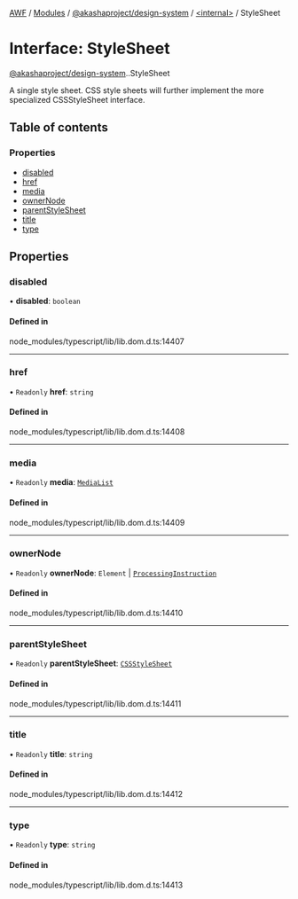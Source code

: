 [AWF](../README.md) / [Modules](../modules.md) / [@akashaproject/design-system](../modules/akashaproject_design_system.md) / [<internal\>](../modules/akashaproject_design_system._internal_.md) / StyleSheet

# Interface: StyleSheet

[@akashaproject/design-system](../modules/akashaproject_design_system.md).[<internal>](../modules/akashaproject_design_system._internal_.md).StyleSheet

A single style sheet. CSS style sheets will further implement the more specialized CSSStyleSheet interface.

## Table of contents

### Properties

- [disabled](akashaproject_design_system._internal_.StyleSheet.md#disabled)
- [href](akashaproject_design_system._internal_.StyleSheet.md#href)
- [media](akashaproject_design_system._internal_.StyleSheet.md#media)
- [ownerNode](akashaproject_design_system._internal_.StyleSheet.md#ownernode)
- [parentStyleSheet](akashaproject_design_system._internal_.StyleSheet.md#parentstylesheet)
- [title](akashaproject_design_system._internal_.StyleSheet.md#title)
- [type](akashaproject_design_system._internal_.StyleSheet.md#type)

## Properties

### disabled

• **disabled**: `boolean`

#### Defined in

node_modules/typescript/lib/lib.dom.d.ts:14407

___

### href

• `Readonly` **href**: `string`

#### Defined in

node_modules/typescript/lib/lib.dom.d.ts:14408

___

### media

• `Readonly` **media**: [`MediaList`](../modules/akashaproject_design_system._internal_.md#medialist)

#### Defined in

node_modules/typescript/lib/lib.dom.d.ts:14409

___

### ownerNode

• `Readonly` **ownerNode**: `Element` \| [`ProcessingInstruction`](../modules/akashaproject_design_system._internal_.md#processinginstruction)

#### Defined in

node_modules/typescript/lib/lib.dom.d.ts:14410

___

### parentStyleSheet

• `Readonly` **parentStyleSheet**: [`CSSStyleSheet`](../modules/akashaproject_design_system._internal_.md#cssstylesheet)

#### Defined in

node_modules/typescript/lib/lib.dom.d.ts:14411

___

### title

• `Readonly` **title**: `string`

#### Defined in

node_modules/typescript/lib/lib.dom.d.ts:14412

___

### type

• `Readonly` **type**: `string`

#### Defined in

node_modules/typescript/lib/lib.dom.d.ts:14413

